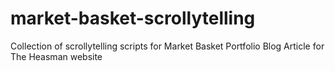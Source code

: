 # market-basket-scrollytelling
 Collection of scrollytelling scripts for Market Basket Portfolio Blog Article for The Heasman website
